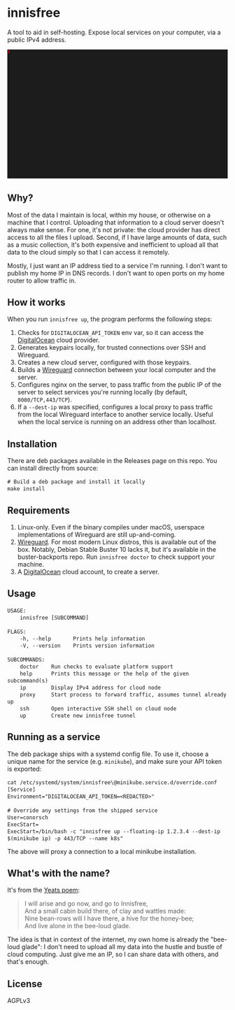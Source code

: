 innisfree
==========

A tool to aid in self-hosting. Expose local services on your computer,
via a public IPv4 address.

<p align="center">
  <img src="docs/assets/demo-up.gif"/>
</p>


Why?
----

Most of the data I maintain is local, within my house, or otherwise on a machine
that I control. Uploading that information to a cloud server doesn't always make sense.
For one, it's not private: the cloud provider has direct access to all the files
I upload. Second, if I have large amounts of data, such as a music collection,
it's both expensive and inefficient to upload all that data to the cloud simply
so that I can access it remotely.

Mostly, I just want an IP address tied to a service I'm running.
I don't want to publish my home IP in DNS records. I don't want to
open ports on my home router to allow traffic in.

How it works
------------
When you run `innisfree up`, the program performs the following steps:

1. Checks for `DIGITALOCEAN_API_TOKEN` env var, so it can access the [DigitalOcean] cloud provider.
2. Generates keypairs locally, for trusted connections over SSH and Wireguard.
3. Creates a new cloud server, configured with those keypairs.
4. Builds a [Wireguard] connection between your local computer and the server.
5. Configures nginx on the server, to pass traffic from the public IP of the server
   to select services you're running locally (by default, `8080/TCP,443/TCP`).
6. If a `--dest-ip` was specified, configures a local proxy to pass traffic
   from the local Wireguard interface to another service locally.
   Useful when the local service is running on an address other than localhost.

Installation
------------
There are deb packages available in the Releases page on this repo.
You can install directly from source:

```
# Build a deb package and install it locally
make install
```

Requirements
------------

1. Linux-only. Even if the binary compiles under macOS, userspace
   implementations of Wireguard are still up-and-coming.
2. [Wireguard]. For most modern Linux distros, this is available
   out of the box. Notably, Debian Stable Buster 10 lacks it,
   but it's available in the buster-backports repo. Run
   `innisfree doctor` to check support your machine.
3. A [DigitalOcean] cloud account, to create a server.

Usage
-----

```
USAGE:
    innisfree [SUBCOMMAND]

FLAGS:
    -h, --help       Prints help information
    -V, --version    Prints version information

SUBCOMMANDS:
    doctor    Run checks to evaluate platform support
    help      Prints this message or the help of the given subcommand(s)
    ip        Display IPv4 address for cloud node
    proxy     Start process to forward traffic, assumes tunnel already up
    ssh       Open interactive SSH shell on cloud node
    up        Create new innisfree tunnel
```

Running as a service
--------------------

The deb package ships with a systemd config file.
To use it, choose a unique name for the service (e.g. `minikube`),
and make sure your API token is exported:

```
cat /etc/systemd/system/innisfree\@minikube.service.d/override.conf
[Service]
Environment="DIGITALOCEAN_API_TOKEN=<REDACTED>"

# Override any settings from the shipped service
User=conorsch
ExecStart=
ExecStart=/bin/bash -c "innisfree up --floating-ip 1.2.3.4 --dest-ip $(minikube ip) -p 443/TCP --name k8s"
```

The above will proxy a connection to a local minikube installation.

What's with the name?
---------------------

It's from the [Yeats poem](https://poets.org/poem/lake-isle-innisfree):

> I will arise and go now, and go to Innisfree,<br>
> And a small cabin build there, of clay and wattles made:<br>
> Nine bean-rows will I have there, a hive for the honey-bee;<br>
> And live alone in the bee-loud glade.<br>

The idea is that in context of the internet, my own home is already the "bee-loud glade":
I don't need to upload all my data into the hustle and bustle of cloud computing.
Just give me an IP, so I can share data with others, and that's enough.


License
----
AGPLv3

[Wireguard]:https://www.wireguard.com
[DigitalOcean]:https://www.digitalocean.com
[minikube]:https://github.com/kubernetes/minikube

